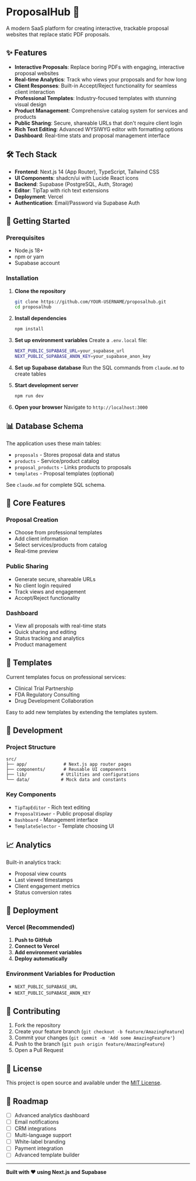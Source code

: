 # ProposalHub 📄

A modern SaaS platform for creating interactive, trackable proposal websites that replace static PDF proposals.

## ✨ Features

- **Interactive Proposals**: Replace boring PDFs with engaging, interactive proposal websites
- **Real-time Analytics**: Track who views your proposals and for how long
- **Client Responses**: Built-in Accept/Reject functionality for seamless client interaction
- **Professional Templates**: Industry-focused templates with stunning visual design
- **Product Management**: Comprehensive catalog system for services and products
- **Public Sharing**: Secure, shareable URLs that don't require client login
- **Rich Text Editing**: Advanced WYSIWYG editor with formatting options
- **Dashboard**: Real-time stats and proposal management interface

## 🛠 Tech Stack

- **Frontend**: Next.js 14 (App Router), TypeScript, Tailwind CSS
- **UI Components**: shadcn/ui with Lucide React icons  
- **Backend**: Supabase (PostgreSQL, Auth, Storage)
- **Editor**: TipTap with rich text extensions
- **Deployment**: Vercel
- **Authentication**: Email/Password via Supabase Auth

## 🚀 Getting Started

### Prerequisites
- Node.js 18+
- npm or yarn
- Supabase account

### Installation

1. **Clone the repository**
   ```bash
   git clone https://github.com/YOUR-USERNAME/proposalhub.git
   cd proposalhub
   ```

2. **Install dependencies**
   ```bash
   npm install
   ```

3. **Set up environment variables**
   Create a `.env.local` file:
   ```bash
   NEXT_PUBLIC_SUPABASE_URL=your_supabase_url
   NEXT_PUBLIC_SUPABASE_ANON_KEY=your_supabase_anon_key
   ```

4. **Set up Supabase database**
   Run the SQL commands from `claude.md` to create tables

5. **Start development server**
   ```bash
   npm run dev
   ```

6. **Open your browser**
   Navigate to `http://localhost:3000`

## 📊 Database Schema

The application uses these main tables:
- `proposals` - Stores proposal data and status
- `products` - Service/product catalog 
- `proposal_products` - Links products to proposals
- `templates` - Proposal templates (optional)

See `claude.md` for complete SQL schema.

## 🎨 Core Features

### Proposal Creation
- Choose from professional templates
- Add client information
- Select services/products from catalog
- Real-time preview

### Public Sharing
- Generate secure, shareable URLs
- No client login required
- Track views and engagement
- Accept/Reject functionality

### Dashboard
- View all proposals with real-time stats
- Quick sharing and editing
- Status tracking and analytics
- Product management

## 🌟 Templates

Current templates focus on professional services:
- Clinical Trial Partnership
- FDA Regulatory Consulting  
- Drug Development Collaboration

Easy to add new templates by extending the templates system.

## 🔧 Development

### Project Structure
```
src/
├── app/              # Next.js app router pages
├── components/       # Reusable UI components
├── lib/             # Utilities and configurations
└── data/            # Mock data and constants
```

### Key Components
- `TipTapEditor` - Rich text editing
- `ProposalViewer` - Public proposal display
- `Dashboard` - Management interface
- `TemplateSelector` - Template choosing UI

## 📈 Analytics

Built-in analytics track:
- Proposal view counts
- Last viewed timestamps  
- Client engagement metrics
- Status conversion rates

## 🚀 Deployment

### Vercel (Recommended)

1. **Push to GitHub**
2. **Connect to Vercel** 
3. **Add environment variables**
4. **Deploy automatically**

### Environment Variables for Production
- `NEXT_PUBLIC_SUPABASE_URL`
- `NEXT_PUBLIC_SUPABASE_ANON_KEY`

## 🤝 Contributing

1. Fork the repository
2. Create your feature branch (`git checkout -b feature/AmazingFeature`)
3. Commit your changes (`git commit -m 'Add some AmazingFeature'`)
4. Push to the branch (`git push origin feature/AmazingFeature`)
5. Open a Pull Request

## 📝 License

This project is open source and available under the [MIT License](LICENSE).

## 🎯 Roadmap

- [ ] Advanced analytics dashboard
- [ ] Email notifications
- [ ] CRM integrations  
- [ ] Multi-language support
- [ ] White-label branding
- [ ] Payment integration
- [ ] Advanced template builder

---

**Built with ❤️ using Next.js and Supabase**